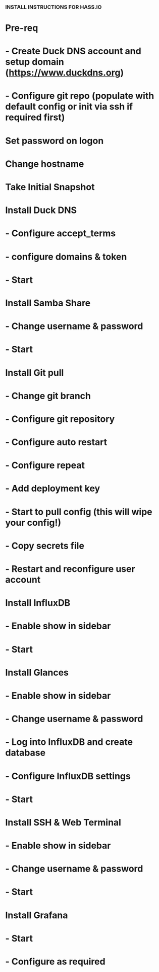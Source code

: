 ### INSTALL INSTRUCTIONS FOR HASS.IO ###

# Pre-req
#       - Create Duck DNS account and setup domain (https://www.duckdns.org)
#       - Configure git repo (populate with default config or init via ssh if required first)


# Set password on logon 
# Change hostname

# Take Initial Snapshot

# Install Duck DNS
#       - Configure accept_terms
#       - configure domains & token
#       - Start

# Install Samba Share
#       - Change username & password
#       - Start

# Install Git pull
#       - Change git branch
#       - Configure git repository
#       - Configure auto restart
#       - Configure repeat
#       - Add deployment key
#       - Start to pull config (this will wipe your config!)
#       - Copy secrets file
#       - Restart and reconfigure user account 

# Install InfluxDB
#       - Enable show in sidebar
#       - Start

# Install Glances
#       - Enable show in sidebar
#       - Change username & password
#       - Log into InfluxDB and create database
#       - Configure InfluxDB settings
#       - Start

# Install SSH & Web Terminal
#       - Enable show in sidebar
#       - Change username & password
#       - Start

# Install Grafana
#       - Start
#       - Configure as required




